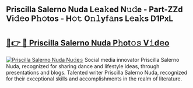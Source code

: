 ## Priscilla Salerno Nuda L𝚎a𝚔ed N𝚞𝚍e - Part-ZZd Vi𝚍𝚎o P𝚑𝚘tos - H𝚘𝚝 O𝚗𝚕yf𝚊ns L𝚎a𝚔s D1PxL

# <h2><a href="http://kfa3wjk.oniu.top/?m=Priscilla+Salerno+Nuda">🔗👉 🔴 Priscilla Salerno Nuda P𝚑ot𝚘𝚜 V𝚒d𝚎o</a></h2>

[![Priscilla Salerno Nuda Nu𝚍e𝚜](https://i.imgur.com/0qMVB7G.gif)](http://kfa3wjk.oniu.top/?m=Priscilla+Salerno+Nuda)
Social media innovator Priscilla Salerno Nuda, recognized for sharing dance and lifestyle ideas, through presentations and blogs. Talented writer Priscilla Salerno Nuda, recognized for their exceptional skills and accomplishments in the realm of literature.  
